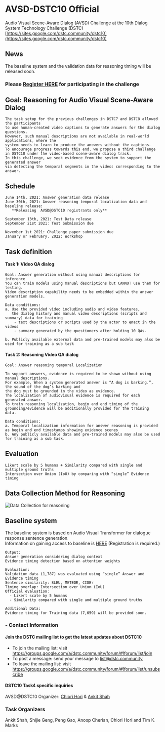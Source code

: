 # AVSD-DSTC10 Official
  Audio Visual Scene-Aware Dialog (AVSD) Challenge at the 10th Dialog System Technology Challenge (DSTC)
  [https://sites.google.com/dstc.community/dstc10](https://sites.google.com/dstc.community/dstc10)


## News

The baseline system and the validation data for reasoning timing will be released soon.
    
### Please [Register HERE](https://docs.google.com/forms/d/e/1FAIpQLSe9CgrlygYciIZH_pK8133fbp1kqigTB6JIP7utfNFx_xSm6A/viewform) for participating in the challenge


## Goal: Reasoning for Audio Visual Scene-Aware Dialog

    The task setup for the previous challenges in DSTC7 and DSTC8 allowed the participants 
    to use human-created video captions to generate answers for the dialog questions. 
    However, such manual descriptions are not available in real-world applications, where the 
    system needs to learn to produce the answers without the captions. 
    To encourage progress towards this end, we propose a third challenge
    in DSTC10 under the video-based scene-aware dialog track. 
    In this challenge, we seek evidence from the system to support the generated answer 
    via detecting the temporal segments in the videos corresponding to the answer.
    
## Schedule

    June 14th, 2021: Answer generation data release
    June 30th, 2021: Answer reasoning temporal localization data and baseline release: 
       **Releasing  AVSD@DSTC10 registrants only**
  
    September 13th, 2021: Test Data release
    September 21st 2021: Test Submission due
    
    November 1st 2021: Challenge paper submission due
    January or February, 2022: Workshop

## Task definition
#### Task 1: Video QA dialog
    Goal: Answer generation without using manual descriptions for inference
    You can train models using manual descriptions but CANNOT use them for testing. 
    Video description capability needs to be embedded within the answer generation models.
    
    Data conditions:
    a. Use the provided video including audio and video features, 
       the dialog history and manual video descriptions (scripts and summary) data for training
        - text descriptions or scripts used by the actor to enact in the videos
        - summary generated by the questioners after holding 10 QAs.

    b. Publicly available external data and pre-trained models may also be used for training as a sub task

#### Task 2: Reasoning Video QA dialog
    Goal: Answer reasoning temporal Localization 

    To support answers, evidence is required to be shown without using manual descriptions. 
    For example, When a system generated answer is “A dog is barking.”, the sound of the dog’s barking and
    the dog must be grounded in the video as evidence.
    The localization of audiovisual evidence is required for each generated answer.
    To train reasoning localization, begin and end timing of the grounding/evidence will be additionally provided for the training data.

    Data conditions:
    a. Temporal localization information for answer reasoning is provided as begin and end timestamps showing evidence scenes
    b. Any publicly available data and pre-trained models may also be used for training as a sub task.
    
    
## Evaluation
    Likert scale by 5 humans + Similarity compared with single and multiple ground truths
    Intersection over Union (IoU) by comparing with “single” Evidence timing 

    
## Data Collection Method for Reasoning
![Data Collection for reasoning](https://github.com/dialogtekgeek/AVSD-DSTC10_Official/blob/main/InstructionForReasoning.png)

## Baseline system
The baseline system is based on Audio Visual Transformer for dialogue response sentence generation. <BR>
Information on gaining access to baseline is [HERE](https://github.com/ankitshah009/AVSD-DSTC10_baseline)
(Registration is required.)
  
    Output: 
    Answer generation considering dialog context 
    Evidence timing detection based on attention weights 
  
    Evaluation: 
    Validation data (1,787) was evaluated using “single” Answer and Evidence timing 
    Sentence similarity: BLEU, METEOR, CIDEr 
    Timing overlap: Intersection over Union (IoU)  
    Official evaluation: 
      - Likert scale by 5 humans 
      - Similarity compared with single and multiple ground truths 

    Additional Data:  
    Evidence timing for Training data (7,659) will be provided soon. 

### - Contact Information
#### Join the DSTC mailing list to get the latest updates about DSTC10
* To join the mailing list: visit https://groups.google.com/a/dstc.community/forum/#!forum/list/join
* To post a message: send your message to list@dstc.community
* To leave the mailing list: visit https://groups.google.com/a/dstc.community/forum/#!forum/list/unsubscribe

#### DSTC10 Task4 specific inquiries 
AVSD@DSTC10 Organizer: [Chiori Hori](mailto:chori@merl.com) & [Ankit Shah](mailto:aps1@andrew.cmu.edu)

### Task Organizers
Ankit Shah, Shijie Geng, Peng Gao, Anoop Cherian, Chiori Hori and Tim K. Marks
